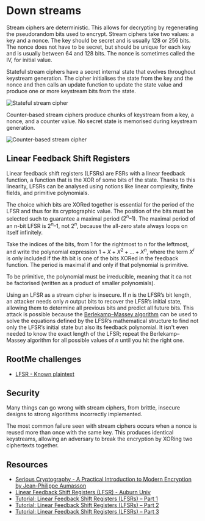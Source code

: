 # Down streams

Stream ciphers are deterministic. This allows for decrypting by regenerating the pseudorandom bits used to encrypt. Stream ciphers take two values: a key and a nonce. The key should be secret and is usually 128 or 256 bits. The nonce does not have to be secret, but should be unique for each key and is usually between 64 and 128 bits. The nonce is sometimes called the IV, for initial value.

Stateful stream ciphers have a secret internal state that evolves throughout keystream generation. The cipher initialises the state from the key and the nonce and then calls an update function to update the state value and produce one or more keystream bits from the state.

![Stateful stream cipher](/_static/images/stateful-stream.png)

Counter-based stream ciphers produce chunks of keystream from a key, a nonce, and a counter value. No secret state is memorised during keystream generation.

![Counter-based stream cipher](/_static/images/counter-based-stream.png)

## Linear Feedback Shift Registers

Linear feedback shift registers (LFSRs) are FSRs with a linear feedback function, a function that is the XOR of some bits of the state. Thanks to this linearity, LFSRs can be analysed using notions like linear complexity, finite fields, and primitive polynomials.

The choice which bits are XORed together is essential for the period of the LFSR and thus for its cryptographic value. The position of the bits must be selected such to guarantee a maximal period ($2^n – 1$). The maximal period of an n-bit LFSR is $2^n – 1$, not $2^n$, because the all-zero state always loops on itself infinitely.

Take the indices of the bits, from 1 for the rightmost to n for the leftmost, and write the polynomial expression $1 + X + X^2 + . . . + X^n$, where the term $X^i$ is only included if the $i$th bit is one of the bits XORed in the feedback function. The period is maximal if and only if that polynomial is primitive. 

To be primitive, the polynomial must be irreducible, meaning that it ca not be factorised (written as a product of smaller polynomials). 

Using an LFSR as a stream cipher is insecure. If $n$ is the LFSR’s bit length, an attacker needs only $n$ output bits to recover the LFSR’s initial state, allowing them to determine all previous bits and predict all future bits. This attack is possible because the [Berlekamp–Massey algorithm](https://berlekamp-massey-algorithm.appspot.com/) can be used to solve the equations defined by the LFSR’s mathematical structure to find not only the LFSR’s initial state but also its feedback polynomial. It isn't even needed to know the exact length of the LFSR; repeat the Berlekamp–Massey algorithm for all possible values of $n$ until you hit the right one.

## RootMe challenges

* [LFSR - Known plaintext](../grounds/streams/lfsr.md)

## Security

Many things can go wrong with stream ciphers, from brittle, insecure designs to strong algorithms incorrectly implemented.

The most common failure seen with stream ciphers occurs when a nonce is reused more than once with the same key. This produces identical keystreams, allowing an adversary to break the encryption by XORing two ciphertexts together.

## Resources


* [Serious Cryptography - A Practical Introduction to Modern Encryption by Jean-Philippe Aumasson](https://nostarch.com/seriouscrypto)
* [Linear Feedback Shift Registers (LFSR) - Auburn Univ](https://repository.root-me.org/Cryptographie/EN%20-%20LFSR-based%20Stream%20Ciphers%20-%20Anne%20Canteaut.pdf)
* [Tutorial: Linear Feedback Shift Registers (LFSRs) – Part 1](https://www.edn.com/tutorial-linear-feedback-shift-registers-lfsrs-part-1/)
* [Tutorial: Linear Feedback Shift Registers (LFSRs) – Part 2](https://www.edn.com/tutorial-linear-feedback-shift-registers-lfsrs-part-2/)
* [Tutorial: Linear Feedback Shift Registers (LFSRs) – Part 3](https://www.edn.com/tutorial-linear-feedback-shift-registers-lfsrs-part-3/)